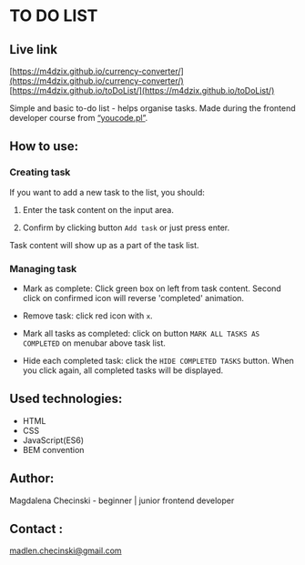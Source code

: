 # TO DO LIST

## Live link

[https://m4dzix.github.io/currency-converter/](https://m4dzix.github.io/currency-converter/)
[https://m4dzix.github.io/toDoList/](https://m4dzix.github.io/toDoList/)


Simple and basic to-do list - helps organise tasks.
Made during the frontend developer course from [“youcode.pl”](https://youcode.pl).

## How to use:

### Creating task

If you want to add a new task to the list, you should:

1. Enter the task content on the input area.

2. Confirm by clicking button `Add task` or just press enter.

Task content will show up as a part of the task list.

### Managing task

- Mark as complete: Click green box on left from task content.
Second click on confirmed icon will reverse 'completed' animation.

- Remove task: click red icon with `x`.

- Mark all tasks as completed: click on button `MARK ALL TASKS AS COMPLETED` on menubar above task list.

- Hide each completed task: click the `HIDE COMPLETED TASKS` button.
When you click again, all completed tasks will be displayed.


## Used technologies:

- HTML
- CSS
- JavaScript(ES6)
- BEM convention

## Author:
Magdalena Checinski - beginner | junior frontend developer

## Contact :
[madlen.checinski@gmail.com](mailto:madlen.checinski@gmail.com)
